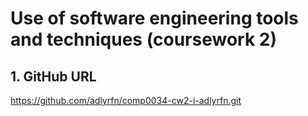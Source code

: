 # Use of software engineering tools and techniques (coursework 2)

## 1. GitHub URL
https://github.com/adlyrfn/comp0034-cw2-i-adlyrfn.git
